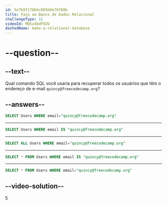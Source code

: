 ```yaml
---
id: 5e7b9f170b6c005b0e76f08b
title: Faça um Banco de Dados Relacional
challengeType: 11
videoId: MQ5z4bdF92U
dashedName: make-a-relational-database
---
```


# --question--

## --text--

Qual comando SQL você usaria para recuperar todos os usuários que têm o endereço de e-mail `quincy@freecodecamp.org`?

## --answers--

```sql
SELECT Users WHERE email="quincy@freecodecamp.org"
```

---

```sql
SELECT Users WHERE email IS "quincy@freecodecamp.org"
```

---

```sql
SELECT ALL Users WHERE email="quincy@freecodecamp.org"
```

---

```sql
SELECT * FROM Users WHERE email IS "quincy@freecodecamp.org"
```

---

```sql
SELECT * FROM Users WHERE email="quincy@freecodecamp.org"
```

## --video-solution--

5

